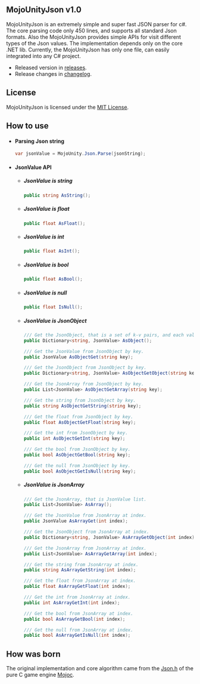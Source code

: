 ## MojoUnityJson v1.0

MojoUnityJson is an extremely simple and super fast JSON parser for c#. The core parsing code only 450 lines, and supports all standard Json formats. Also the MojoUnityJson provides simple APIs for visit different types of the Json values. The implementation depends only on the core .NET lib. Currently, the MojoUnityJson has only one file, can easily integrated into any C# project.

* Released version in [releases](https://github.com/scottcgi/MojoUnityJson/releases).
* Release changes in [changelog](https://github.com/scottcgi/MojoUnityJson/blob/master/ChangeLog.md).

## License
MojoUnityJson is licensed under the [MIT License](https://github.com/scottcgi/MojoUnityJson/blob/master/LICENSE).

## How to use

* #### Parsing Json string

  ```csharp
  var jsonValue = MojoUnity.Json.Parse(jsonString);
  ```
  
* #### JsonValue API

  * ##### JsonValue is string
  
    ```csharp
    public string AsString();
    ```
    
  * ##### JsonValue is float
  
    ```csharp
    public float AsFloat();
    ```
    
  * ##### JsonValue is int
  
    ```csharp
    public float AsInt();
    ```    
    
  * ##### JsonValue is bool
  
    ```csharp
    public float AsBool();
    ```    
    
  * ##### JsonValue is null
  
    ```csharp
    public float IsNull();
    ```  

  * ##### JsonValue is JsonObject
  
    ```csharp
    /// Get the JsonObject, that is a set of k-v pairs, and each value is JsonValue.
    public Dictionary<string, JsonValue> AsObject();
    
    /// Get the JsonValue from JsonObject by key.
    public JsonValue AsObjectGet(string key);
    
    /// Get the JsonObject from JsonObject by key.
    public Dictionary<string, JsonValue> AsObjectGetObject(string key);
    
    /// Get the JsonArray from JsonObject by key.
    public List<JsonValue> AsObjectGetArray(string key);
    
    /// Get the string from JsonObject by key.
    public string AsObjectGetString(string key);
    
    /// Get the float from JsonObject by key.
    public float AsObjectGetFloat(string key);
    
    /// Get the int from JsonObject by key.
    public int AsObjectGetInt(string key);
    
    /// Get the bool from JsonObject by key.
    public bool AsObjectGetBool(string key);
    
    /// Get the null from JsonObject by key.  
    public bool AsObjectGetIsNull(string key);
    ```
    
  * ##### JsonValue is JsonArray
  
    ```csharp
    /// Get the JsonArray, that is JsonValue list.
    public List<JsonValue> AsArray();
    
    /// Get the JsonValue from JsonArray at index.
    public JsonValue AsArrayGet(int index);
    
    /// Get the JsonObject from JsonArray at index.
    public Dictionary<string, JsonValue> AsArrayGetObject(int index);
    
    /// Get the JsonArray from JsonArray at index.
    public List<JsonValue> AsArrayGetArray(int index);
    
    /// Get the string from JsonArray at index. 
    public string AsArrayGetString(int index);
    
    /// Get the float from JsonArray at index.
    public float AsArrayGetFloat(int index);
    
    /// Get the int from JsonArray at index.
    public int AsArrayGetInt(int index);
    
    /// Get the bool from JsonArray at index.
    public bool AsArrayGetBool(int index);
    
    /// Get the null from JsonArray at index.
    public bool AsArrayGetIsNull(int index);
    ```
    
## How was born

The original implementation and core algorithm came from the [Json.h](https://github.com/scottcgi/Mojoc/blob/master/Engine/Toolkit/Utils/Json.h) of the pure C game engine [Mojoc](https://github.com/scottcgi/Mojoc).
